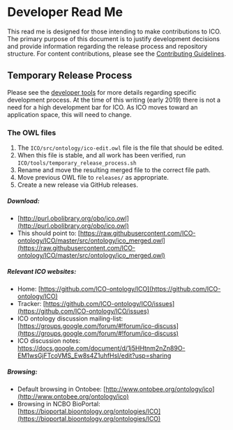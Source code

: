 # Developer Read Me
This read me is designed for those intending to make contributions to ICO. The primary purpose of this document is to justify development decisions and provide information regarding the release process and repository structure. For content contributions, please see the [Contributing Guidelines](../../CONTRIBUTING.md).

## Temporary Release Process
Please see the [developer tools](../../tools/) for more details regarding specific development process. At the time of this writing (early 2019) there is not a need for a high development bar for ICO. As ICO moves toward an application space, this will need to change.

### The OWL files
1. The `ICO/src/ontology/ico-edit.owl` file is the file that should be edited.
1. When this file is stable, and all work has been verified, run `ICO/tools/temporary_release_process.sh`
1. Rename and move the resulting merged file to the correct file path.
1. Move previous OWL file to `releases/` as appropriate.   
1. Create a new release via GitHub releases.

##### Download:
* [http://purl.obolibrary.org/obo/ico.owl](http://purl.obolibrary.org/obo/ico.owl)
* This should point to: [https://raw.githubusercontent.com/ICO-ontology/ICO/master/src/ontology/ico_merged.owl](https://raw.githubusercontent.com/ICO-ontology/ICO/master/src/ontology/ico_merged.owl)

##### Relevant ICO websites:
* Home: [https://github.com/ICO-ontology/ICO](https://github.com/ICO-ontology/ICO)
* Tracker: [https://github.com/ICO-ontology/ICO/issues](https://github.com/ICO-ontology/ICO/issues)
* ICO ontology discussion mailing-list: [https://groups.google.com/forum/#!forum/ico-discuss](https://groups.google.com/forum/#!forum/ico-discuss)
* ICO discussion notes: https://docs.google.com/document/d/1j5HHtnm2nZn89O-EM1wsGjFTcoVMS_Ew8s4Z1uhfHsI/edit?usp=sharing

##### Browsing:
* Default browsing in Ontobee: [http://www.ontobee.org/ontology/ico](http://www.ontobee.org/ontology/ico)
* Browsing in NCBO BioPortal: [https://bioportal.bioontology.org/ontologies/ICO](https://bioportal.bioontology.org/ontologies/ICO)

